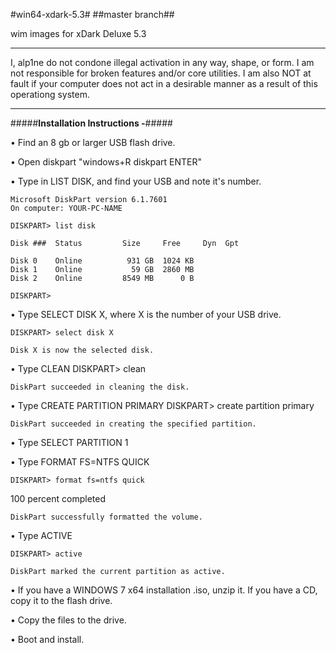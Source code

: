#win64-xdark-5.3#
##master branch##

wim images for xDark Deluxe 5.3

---------------

I, alp1ne do not condone illegal activation in any way, shape, or form.
I am not responsible for broken features and/or core utilities.
I am also NOT at fault if your computer does not act in a desirable manner as a result of this operationg system.

--------------

#####**Installation Instructions -**#####

• Find an 8 gb or larger USB flash drive.

• Open diskpart "windows+R diskpart ENTER"

• Type in LIST DISK, and find your USB and note it's number.
	
	Microsoft DiskPart version 6.1.7601
	On computer: YOUR-PC-NAME
	
	DISKPART> list disk

  	Disk ###  Status         Size     Free     Dyn  Gpt

  	Disk 0    Online          931 GB  1024 KB
  	Disk 1    Online           59 GB  2860 MB
  	Disk 2    Online         8549 MB      0 B

	DISKPART>
	
• Type SELECT DISK X, where X is the number of your USB drive.

	DISKPART> select disk X
	
	Disk X is now the selected disk.

• Type CLEAN
	DISKPART> clean

	DiskPart succeeded in cleaning the disk.
	
• Type CREATE PARTITION PRIMARY
	DISKPART> create partition primary

	DiskPart succeeded in creating the specified partition.

• Type SELECT PARTITION 1

• Type FORMAT FS=NTFS QUICK

	DISKPART> format fs=ntfs quick

  100 percent completed

	DiskPart successfully formatted the volume.
	
• Type ACTIVE

	DISKPART> active

	DiskPart marked the current partition as active.

• If you have a WINDOWS 7 x64 installation .iso, unzip it. If you have a CD, copy it to the flash drive.

• Copy the files to the drive.

• Boot and install.
